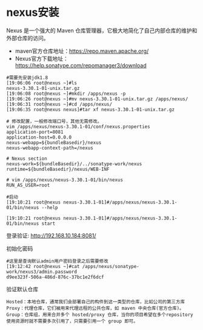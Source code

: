 # nexus安装

Nexus 是一个强大的 Maven 仓库管理器，它极大地简化了自己内部仓库的维护和外部仓库的访问。

- maven官方仓库地址：https://repo.maven.apache.org/
- Nexus官方下载地址：https://help.sonatype.com/repomanager3/download

```
#需要先安装jdk1.8
[19:06:06 root@nexus ~]#ls
nexus-3.30.1-01-unix.tar.gz
[19:06:08 root@nexus ~]#mkdir /apps/nexus -p
[19:06:26 root@nexus ~]#mv nexus-3.30.1-01-unix.tar.gz /apps/nexus/
[19:06:31 root@nexus ~]#cd /apps/nexus/
[19:06:35 root@nexus nexus]#tar xf nexus-3.30.1-01-unix.tar.gz

# 修改配置，一般修改端口号，其他无需修改。  
vim /apps/nexus/nexus-3.30.1-01/conf/nexus.properties
application-port=8081
application-host=0.0.0.0
nexus-webapp=${bundleBasedir}/nexus
nexus-webapp-context-path=/nexus

# Nexus section
nexus-work=${bundleBasedir}/../sonatype-work/nexus
runtime=${bundleBasedir}/nexus/WEB-INF

# vim /apps/nexus/nexus-3.30.1-01/bin/nexus
RUN_AS_USER=root

#启动
[19:10:21 root@nexus nexus-3.30.1-01]#/apps/nexus/nexus-3.30.1-01/bin/nexus --help

[19:10:21 root@nexus nexus-3.30.1-01]#/apps/nexus/nexus-3.30.1-01/bin/nexus start
```

登录验证: http://192.168.10.184:8081/

初始化密码
```
#这里是查询默认admin用户密码登录之后需要修改
[19:12:42 root@nexus ~]#cat /apps/nexus/sonatype-work/nexus3/admin.password
d9ee323f-506a-486d-876c-37bc1e2f6dcf
```

验证默认仓库
```
Hosted：本地仓库，通常我们会部署自己的构件到这一类型的仓库，比如公司的第三方库
Proxy：代理仓库，它们被用来代理远程的公共仓库，如 maven 中央仓库(官方仓库)。
Group：仓库组，用来合并多个 hosted/proxy 仓库，当你的项目希望在多个repository 使用资源时就不需要多次引用了，只需要引用一个 group 即可。
```
